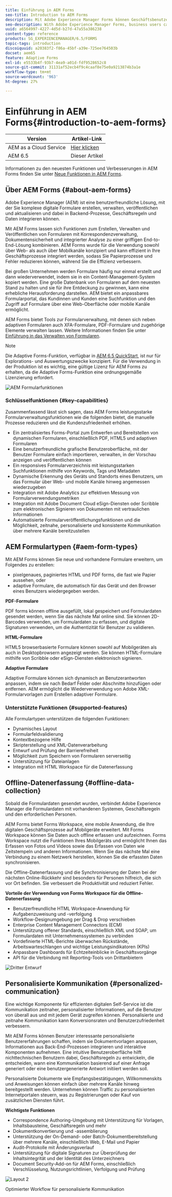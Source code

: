 ```yaml
---
title: Einführung in AEM Forms
seo-title: Introduction to AEM Forms
description: Mit Adobe Experience Manager Forms können Geschäftsbenutzer ansprechende, responsive und adaptive Formulare in Web- und mobile Sites integrieren, den Prozess der digitalen Registrierung vereinfachen und die Konversionsraten von Kunden erhöhen.
seo-description: With Adobe Experience Manager Forms, business users can integrate engaging, responsive, and adaptive forms into web and mobile sites, simplifying the digital enrollment process and increasing customer conversion rates.
uuid: a6564997-4227-4d5d-b27d-47a55a386238
content-type: reference
products: SG_EXPERIENCEMANAGER/6.5/FORMS
topic-tags: introduction
discoiquuid: a20383f2-f86a-45bf-a39e-725ee764503b
docset: aem65
feature: Adaptive Forms
exl-id: e5533b4f-93b7-4ea9-a01d-fdf9528652c8
source-git-commit: 31131af52ecb4f9c4caaf8e75e0a9213874b3a1e
workflow-type: tm+mt
source-wordcount: '963'
ht-degree: 27%

---
```


# Einführung in AEM Forms{#introduction-to-aem-forms}

| Version | Artikel-Link |
| -------- | ---------------------------- |
| AEM as a Cloud Service | [Hier klicken](https://experienceleague.adobe.com/docs/experience-manager-cloud-service/content/forms/forms-overview/home.html?lang=de) |
| AEM 6.5 | Dieser Artikel |

Informationen zu den neuesten Funktionen und Verbesserungen in AEM Forms finden Sie unter [Neue Funktionen in AEM Forms](../../forms/using/whats-new.md).

## Über AEM Forms {#about-aem-forms}

Adobe Experience Manager (AEM) ist eine benutzerfreundliche Lösung, mit der Sie komplexe digitale Formulare erstellen, verwalten, veröffentlichen und aktualisieren und dabei in Backend-Prozesse, Geschäftsregeln und Daten integrieren können.

Mit AEM Forms lassen sich Funktionen zum Erstellen, Verwalten und Veröffentlichen von Formularen mit Korrespondenzverwaltung, Dokumentensicherheit und integrierter Analyse zu einer griffigen End-to-End-Lösung kombinieren. AEM Forms wurde für die Verwendung sowohl über Web- als auch über Mobilkanäle konzipiert und kann effizient in Ihre Geschäftsprozesse integriert werden, sodass Sie Papierprozesse und Fehler reduzieren können, während Sie die Effizienz verbessern.

Bei großen Unternehmen werden Formulare häufig nur einmal erstellt und dann wiederverwendet, indem sie in ein Content-Management-System kopiert werden. Eine große Datenbank von Formularen auf dem neuesten Stand zu halten und sie für ihre Entdeckung zu gewinnen, kann eine erhebliche Herausforderung darstellen. AEM bietet ein anpassbares Formularportal, das Kundinnen und Kunden eine Suchfunktion und den Zugriff auf Formulare über eine Web-Oberfläche oder mobile Kanäle ermöglicht.

AEM Forms bietet Tools zur Formularverwaltung, mit denen sich neben adaptiven Formularen auch XFA-Formulare, PDF-Formulare und zugehörige Elemente verwalten lassen. Weitere Informationen finden Sie unter [Einführung in das Verwalten von Formularen](../../forms/using/introduction-managing-forms.md).

>[!NOTE]
>
>Die Adaptive Forms-Funktion, verfügbar in [AEM 6.5 QuickStart](https://experienceleague.corp.adobe.com/docs/experience-manager-65/deploying/deploying/deploy.html?lang=de), ist nur für Explorations- und Auswertungszwecke konzipiert. Für die Verwendung in der Produktion ist es wichtig, eine gültige Lizenz für AEM Forms zu erhalten, da die Adaptive Forms-Funktion eine ordnungsgemäße Lizenzierung erfordert.

![AEM Formularfunktionen](do-not-localize/4th-draft.gif)

### Schlüsselfunktionen {#key-capabilities}

Zusammenfassend lässt sich sagen, dass AEM Forms leistungsstarke Formularverwaltungsfunktionen wie die folgenden bietet, die manuelle Prozesse reduzieren und die Kundenzufriedenheit erhöhen.

* Ein zentralisiertes Forms-Portal zum Entwerfen und Bereitstellen von dynamischen Formularen, einschließlich PDF, HTML5 und adaptiven Formularen
* Eine benutzerfreundliche grafische Benutzeroberfläche, mit der Benutzer Formulare einfach importieren, verwalten, in der Vorschau anzeigen und veröffentlichen können
* Ein responsives Formularverzeichnis mit leistungsstarken Suchfunktionen mithilfe von Keywords, Tags und Metadaten
* Dynamische Erkennung des Geräts und Standorts eines Benutzers, um das Formular über Web- und mobile Kanäle hinweg angemessen wiederzugeben
* Integration mit Adobe Analytics zur effektiven Messung von Formularverwendungsmetriken
* Integration mit Adobe Document Cloud eSign-Diensten oder Scribble zum elektronischen Signieren von Dokumenten mit vertraulichen Informationen
* Automatisierte Formularveröffentlichungsfunktionen und die Möglichkeit, zeitnahe, personalisierte und konsistente Kommunikation über mehrere Kanäle bereitzustellen

## AEM Formulartypen {#aem-form-types}

Mit AEM Forms können Sie neue und vorhandene Formulare erweitern, um Folgendes zu erstellen:

* pixelgenaues, paginiertes HTML und PDF forms, die fast wie Papier aussehen, oder
* adaptive Formulare, die automatisch für das Gerät und den Browser eines Benutzers wiedergegeben werden.

**PDF-Formulare**

PDF forms können offline ausgefüllt, lokal gespeichert und Formulardaten gesendet werden, wenn Sie das nächste Mal online sind. Sie können 2D-Barcodes verwenden, um Formulardaten zu erfassen, und digitale Signaturen verwenden, um die Authentizität für Benutzer zu validieren.

**HTML-Formulare**

HTML5 browserbasierte Formulare können sowohl auf Mobilgeräten als auch in Desktopbrowsern angezeigt werden. Sie können HTML-Formulare mithilfe von Scribble oder eSign-Diensten elektronisch signieren.

**Adaptive Formulare**

Adaptive Formulare können sich dynamisch an Benutzerantworten anpassen, indem sie nach Bedarf Felder oder Abschnitte hinzufügen oder entfernen. AEM ermöglicht die Wiederverwendung von Adobe XML-Formularvorlagen zum Erstellen adaptiver Formulare.

### Unterstützte Funktionen {#supported-features}

Alle Formulartypen unterstützen die folgenden Funktionen:

* Dynamisches Layout
* Formularfeldvalidierung
* Kontextbezogene Hilfe
* Skripterstellung und XML-Datenverarbeitung
* Entwurf und Prüfung der Barrierefreiheit
* Möglichkeit zum Speichern von Formularen serverseitig
* Unterstützung für Dateianlagen
* Integration mit HTML Workspace für die Datenerfassung

## Offline-Datenerfassung {#offline-data-collection}

Sobald die Formulardaten gesendet wurden, verbindet Adobe Experience Manager die Formulardaten mit vorhandenen Systemen, Geschäftsregeln und den erforderlichen Personen.

AEM Forms bietet Forms Workspace, eine mobile Anwendung, die Ihre digitalen Geschäftsprozesse auf Mobilgeräte erweitert. Mit Forms Workspace können Sie Daten auch offline erfassen und aufzeichnen. Forms Workspace nutzt die Funktionen Ihres Mobilgeräts und ermöglicht Ihnen das Erfassen von Fotos und Videos sowie das Erfassen von Daten wie Zeitstempeln und anderen Informationen. Wenn Sie das nächste Mal eine Verbindung zu einem Netzwerk herstellen, können Sie die erfassten Daten synchronisieren.

Die Offline-Datenerfassung und die Synchronisierung der Daten bei der nächsten Online-Rückkehr sind besonders für Personen hilfreich, die sich vor Ort befinden. Sie verbessert die Produktivität und reduziert Fehler.

**Vorteile der Verwendung von Forms Workspace für die Offline-Datenerfassung**

* Benutzerfreundliche HTML Workspace-Anwendung für Aufgabenzuweisung und -verfolgung
* Workflow-Designumgebung per Drag &amp; Drop verschieben
* Enterprise Content Management Connectors (ECM)
* Unterstützung offener Standards, einschließlich XML und SOAP, um Formulardaten mit Unternehmenssystemen zu verbinden
* Vordefinierte HTML-Berichte überwachen Rückstände, Arbeitswarteschlangen und wichtige Leistungsindikatoren (KPIs)
* Anpassbare Dashboards für Echtzeiteinblicke in Geschäftsvorgänge
* API für die Verbindung mit Reporting-Tools von Drittanbietern

![Dritter Entwurf](do-not-localize/3rd-draft.gif)

## Personalisierte Kommunikation {#personalized-communication}

Eine wichtige Komponente für effizienten digitalen Self-Service ist die Kommunikation zeitnaher, personalisierter Informationen, auf die Benutzer von überall aus und mit jedem Gerät zugreifen können. Personalisierte und zeitnahe Kommunikation kann Konversionsraten und Benutzerzufriedenheit verbessern.

Mit AEM Forms können Benutzer interessante personalisierte Benutzererfahrungen schaffen, indem sie Dokumentvorlagen anpassen, Informationen aus Back-End-Prozessen integrieren und interaktive Komponenten aufnehmen. Eine intuitive Benutzeroberfläche hilft nichttechnischen Benutzern dabei, Geschäftsregeln zu entwickeln, die entscheiden, wann eine Kommunikation basierend auf einer Anfrage generiert oder eine benutzergenerierte Antwort initiiert werden soll.

Personalisierte Dokumente wie Empfangsbestätigungen, Willkommenskits und Anweisungen können einfach über mehrere Kanäle hinweg bereitgestellt werden. Unternehmen können Traffic zu personalisierten Internetportalen steuern, was zu Registrierungen oder Kauf von zusätzlichen Diensten führt.

**Wichtigste Funktionen**

* Correspondence Authoring-Umgebung mit Unterstützung für Vorlagen, Inhaltsbausteine, Geschäftsregeln und mehr
* Dokumentkonvertierung und -assemblierung
* Unterstützung der On-Demand- oder Batch-Dokumentbereitstellung über mehrere Kanäle, einschließlich Web, E-Mail und Papier
* Audit-Protokolle mit Änderungsverlauf
* Unterstützung für digitale Signaturen zur Überprüfung der Inhaltsintegrität und der Identität des Unterzeichners
* Document Security-Add-on für AEM Forms, einschließlich Verschlüsselung, Nutzungsrichtlinien, Verfolgung und Prüfung

![Layout 2](do-not-localize/layout-02.png)

Optimierter Workflow für personalisierte Kommunikation

